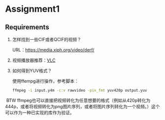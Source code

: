 # Assignment1

## Requirements

1. 怎样找到一些CIF或者QCIF的视频？

   URL：https://media.xiph.org/video/derf/

1. 视频播放器推荐：[VLC](https://www.videolan.org/)

2. 如何得到YUV格式？

   使用ffempg进行操作，参考脚本：

   ```bash
   ffmpeg -i input.y4m -c:v rawvideo -pix_fmt yuv420p output.yuv
   ```

​	BTW ffmpeg也可以直接把视频转化为任意想要的格式（例如从420p转化为444p，或者将视频转化为png图片序列，或者将图片序列转化为一个视频。）这个可以作为一种已实现的库作为验证。

